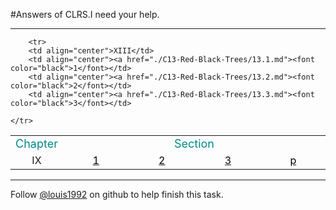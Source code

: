 #Answers of CLRS.I need your help.
***




<table class="table table-bordered table-striped table-condensed">
    <tr>
        <td><font size="4px" color="#0x888888">Chapter</font></td>
		<td align = "center" colspan='20' width = "100%"><font size="4px" color="#0x888888">Section</font></td>
    </tr>
    <tr>
    	<td align="center">IX</td>
		<td align="center"><a href="./C9-Medians-and-Order-Statistics/9.1.md"><font color="black">1</font></td>
		<td align="center"><a href="./C9-Medians-and-Order-Statistics/9.2.md"><font color="black">2</font></td>
		<td align="center"><a href="./C9-Medians-and-Order-Statistics/9.3.md"><font color="black">3</font></td>
		<td align="center"><a href="./C9-Medians-and-Order-Statistics/problem.md"><font color="black">p</font></td>
    </tr>
    
        <tr>
    	<td align="center">XIII</td>
		<td align="center"><a href="./C13-Red-Black-Trees/13.1.md"><font color="black">1</font></td>
		<td align="center"><a href="./C13-Red-Black-Trees/13.2.md"><font color="black">2</font></td>
		<td align="center"><a href="./C13-Red-Black-Trees/13.3.md"><font color="black">3</font></td>
		
    </tr>

</table>


***
Follow [@louis1992](https://github.com/gzc) on github to help finish this task.